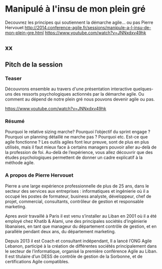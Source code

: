 # Manipulé à l'insu de mon plein gré
Decouvrez les principes qui soutiennent la démarche agile... ou pas
     Pierre Hervouet
     http://2014.conference-agile.fr/sessions/manipule-a-l-insu-de-mon-plein-gre.html
     https://www.youtube.com/watch?v=JNNxdxv49hk

## xx

## Pitch de la session
### Teaser
Découvrons ensemble au travers d'une présentation interactive quelques-uns des ressorts psychologiques actionnés par la démarche agile. Ou comment au dépend de notre plein gré nous pouvons devenir agile ou pas.

https://www.youtube.com/watch?v=JNNxdxv49hk

### Résumé

Pourquoi le relative sizing marche? Pourquoi l’objectif du sprint engage ? Pourquoi un planning détaillé ne marche pas ? Pourquoi etc. Est-ce que agile fonctionne ? Les outils agiles font leur preuve, sont de plus en plus utilisés, mais il faut mieux face à certains managers pouvoir aller au-delà de la profession de foi. Au-delà de l’expérience, vous allez découvrir que des études psychologiques permettent de donner un cadre explicatif à la méthode agile.

### A propos de Pierre Hervouet

Pierre a une large expérience professionnelle de plus de 25 ans, dans le secteur des services aux entreprises : informatiques et ingénierie où il a occupé les postes de formateur, business analyste, développeur, chef de projet, commercial, consultants, contrôleur de gestion et responsable marketing.

Apres avoir travaillé à Paris il est venu s’installer au Liban en 2001 où il a été employé chez Khatib & Alami, une des principales sociétés d’ingénierie libanaises, en tant que manageur du département contrôle de gestion, et en parallèle pendant deux ans, du département marketing.

Depuis 2013 il est Coach et consultant indépendant, Il a lancé l’ONG Agile Lebanon, participé à la création de différentes sociétés principalement dans le secteur de l’informatique, organisé la première conférence Agile au Liban. Il est titulaire d’un DESS de contrôle de gestion de la Sorbonne, et de certifications Agile compatibles.

